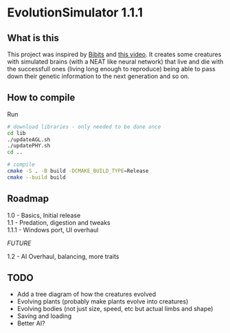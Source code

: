 # EvolutionSimulator 1.1.1

## What is this
This project was inspired by [Bibits](https://www.youtube.com/@TheBibitesDigitalLife) and [this video](https://www.youtube.com/watch?v=N3tRFayqVtk). It creates some creatures with simulated brains (with a NEAT like neural network) that live and die with the successfull ones (living long enough to reproduce) being able to pass down their genetic information to the next generation and so on.

## How to compile
Run
```bash
# download libraries - only needed to be done once
cd lib
./updateAGL.sh
./updatePHY.sh
cd ..

# compile
cmake -S . -B build -DCMAKE_BUILD_TYPE=Release
cmake --build build

```

## Roadmap
1.0 - Basics, Initial release <br>
1.1 - Predation, digestion and tweaks <br>
1.1.1 - Windows port, UI overhaul <br>

*FUTURE* <br>

1.2 - AI Overhaul, balancing, more traits <br>

## TODO
- Add a tree diagram of how the creatures evolved
- Evolving plants (probably make plants evolve into creatures)
- Evolving bodies (not just size, speed, etc but actual limbs and shape)
- Saving and loading
- Better AI?
